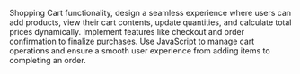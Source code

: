 Shopping Cart functionality, design a seamless experience where users can add products, view their cart contents, update quantities, and calculate total prices dynamically. Implement features like checkout and order confirmation to finalize purchases. Use JavaScript to manage cart operations and ensure a smooth user experience from adding items to completing an order.
